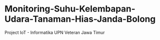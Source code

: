# Monitoring-Suhu-Kelembapan-Udara-Tanaman-Hias-Janda-Bolong
Project IoT - Informatika UPN Veteran Jawa Timur
